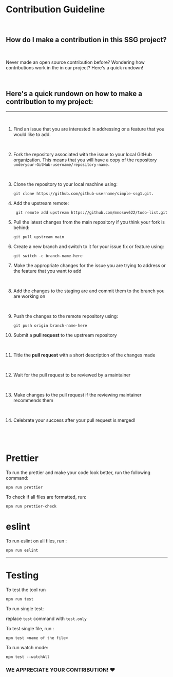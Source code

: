 # Contribution Guideline

<br>

## How do I make a contribution in this SSG project?

<br>

Never made an open source contribution before? Wondering how contributions work in the in our project?
Here's a quick rundown!

<br>

## **Here's a quick rundown on how to make a contribution to my project:**

---

<br>

1. Find an issue that you are interested in addressing or a feature that you would like to add.

   <br>

2. Fork the repository associated with the issue to your local GitHub organization. This means that you will have a copy of the repository `underyour-GitHub-username/repository-name.`

   <br>

3. Clone the repository to your local machine using:

   ```
   git clone https://github.com/github-username/simple-ssg1.git.
   ```

4. Add the upstream remote:

   ```
    git remote add upstream https://github.com/mnosov622/todo-list.git
   ```

5. Pull the latest changes from the main repository if you think your fork is behind:

   ```
   git pull upstream main
   ```

6. Create a new branch and switch to it for your issue fix or feature using:

   ```
   git switch -c branch-name-here
   ```

7. Make the appropriate changes for the issue you are trying to address or the feature that you want to add

   <br>

8. Add the changes to the staging are and commit them to the branch you are working on

   <br>

9. Push the changes to the remote repository using:

   ```
   git push origin branch-name-here
   ```

10. Submit a **pull request** to the upstream repository

   <br>

11. Title the **pull request** with a short description of the changes made

   <br>

12. Wait for the pull request to be reviewed by a maintainer

   <br>

13. Make changes to the pull request if the reviewing maintainer recommends them

   <br>

14. Celebrate your success after your pull request is merged!

## <br>

# Prettier

To run the prettier and make your code look better, run the following command:

```
npm run prettier
```

To check if all files are formatted, run:

```
npm run prettier-check
```

# eslint

To run eslint on all files, run :

```
npm run eslint
```

---

# Testing

To test the tool run

```
npm run test
```

To run single test:

replace `test` command with `test.only`

To test single file, run :

```
npm test <name of the file>
```

To run watch mode:

```
npm test --watchAll
```

### WE APPRECIATE YOUR CONTRIBUTION! ❤️
